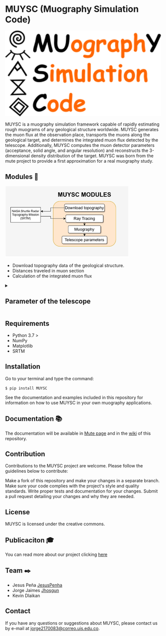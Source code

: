 # MUYSC (Muography Simulation Code)


<div align="center">
  <img src="MUYSC.png" alt="Ejemplo de imagen" width="600">
</div>


MUYSC is a muography simulation framework capable of rapidly estimating rough muograms of any geological structure worldwide. MUYSC generates the muon flux at the observation place, transports the muons along the geological target, and determines the integrated muon flux detected by the telescope. Additionally, MUYSC computes the muon detector parameters (acceptance, solid angle, and angular resolution) and reconstructs the 3-dimensional density distribution of the target. MUYSC was born from the mute project to provide a first approximation for a real muography study.


## Modules 🔨

<img src="Modulos.jpg" alt="Ejemplo de imagen" width="400">


* Download topography data of the geological structure.
* Distances traveled in muon section
* Calculation of the integrated muon flux
<details>
  <summary><h2>Parameter of the telescope</h2></summary>

  
This script, `telescopeParams.py`, provides a Python class to calculate several telescope parameters given the number of bars, pixel size, panel separation, and the distance from the volcano. 

## Class: telescopeParams

This class takes in the following parameters: 

- `nBars`: Number of bars in the telescope
- `d`: Pixel size in cm
- `D`: Panel separation 
- `L`: Distance from the volcano in meters

The `telescopeParams` class contains several methods which are used to calculate various parameters of the telescope and display plots of these parameters.

## Class Methods

The methods in the class are as follows:

- `__init__`: This is the constructor for the `telescopeParams` class.

- `create_plot`: This method creates a plot of given data with labels, axes, and colorbars.

- `solid_angle`: This method calculates the solid angle of the telescope given its parameters.

- `N_pixel`: This method calculates the number of pixels given the telescope's parameters.

- `acceptance`: This method calculates the acceptance of the telescope.

- `S_pixels`: This method calculates the S_pixel parameter.

- `create_subplot`: This method creates a subplot given data, a colorbar label, and an axis.

- `plot_all_params`: This method creates a 2x2 grid of subplots containing the solid angle, number of pixels, acceptance, and S_pixel.

## Example Usage:

```python
nBars_value = 40  # Assume some value for the number of bars
d_value = 1  # Assume some value for pixel size in cm
D_value = 150  # Assume some value for panel separation
L_value = 50  # Assume some value for distance from the volcano in meters
cmap = "jet" # Color map
# Create an object of the telescopeParams class
my_telescope = telescopeParams(nBars_value, d_value, D_value, L_value, cmap)

# Calculate and plot different parameters of the telescope
my_telescope.solid_angle()
my_telescope.N_pixel()
my_telescope.acceptance()
my_telescope.S_pixels()
my_telescope.plot_all_params()
```
In this example, an instance of `telescopeParams` is created with given parameter values. The different methods are then called on this instance to calculate the telescope parameters and plot them.

Note: The plotting functions in this script rely on Matplotlib, so ensure you have that library installed before running.


</details>


## Requirements
* Python 3.7 >
* NumPy
* Matplotlib
* SRTM


## Installation

Go to your terminal and type the command:

```
$ pip install MUYSC
```
See the documentation and examples included in this repository for information on how to use MUYSC in your own muography applications.


## Documentation :books:
The documentation will be available in [Mute page](https://halley.uis.edu.co/fuego/muysc/) and in the [wiki](https://github.com/Jhosgun/MUYSC/wiki) of this repository.


## Contribution
Contributions to the MUYSC project are welcome. Please follow the guidelines below to contribute:

Make a fork of this repository and make your changes in a separate branch.
Make sure your code complies with the project's style and quality standards.
Write proper tests and documentation for your changes.
Submit a pull request detailing your changes and why they are needed.

## License
MUYSC is licensed under the creative commons.

## Publicaciton :mortar_board:
You can read more about our project clicking [here](https://www.researchgate.net/publication/369035316_MUYSC_An_end-to-end_muography_simulation_toolbox)

## Team ✒️
* Jesus Peña [JesusPenha](https://github.com/JesusPenha)
* Jorge Jaimes [Jhosgun](https://github.com/Jhosgun)
* Kevin Dlaikan 
## Contact
If you have any questions or suggestions about MUYSC, please contact us by e-mail at jorge2170083@correo.uis.edu.co.
